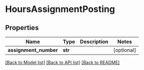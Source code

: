# HoursAssignmentPosting

## Properties
Name | Type | Description | Notes
------------ | ------------- | ------------- | -------------
**assignment_number** | **str** |  | [optional] 

[[Back to Model list]](../README.md#documentation-for-models) [[Back to API list]](../README.md#documentation-for-api-endpoints) [[Back to README]](../README.md)


